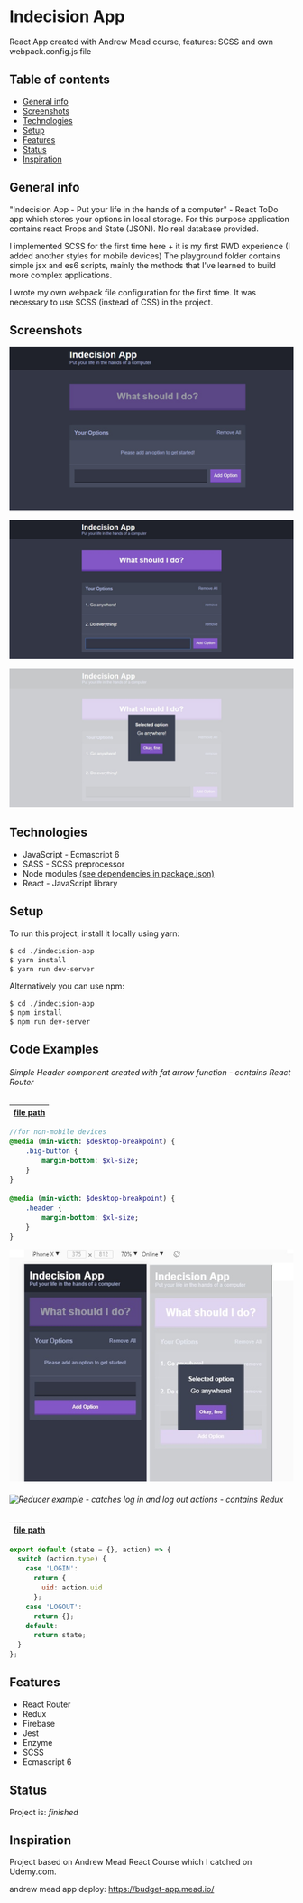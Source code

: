 # Indecision App 
React App created with Andrew Mead course, features: SCSS and own webpack.config.js file


## Table of contents
* [General info](#general-info)
* [Screenshots](#screenshots)
* [Technologies](#technologies)
* [Setup](#setup)
* [Features](#features)
* [Status](#status)
* [Inspiration](#inspiration)


## General info
"Indecision App - Put your life in the hands of a computer" - React ToDo app which stores your options in local storage. For this purpose application contains react Props and State (JSON). No real database provided.

I implemented SCSS for the first time here + it is my first RWD experience (I added another styles for mobile devices)
The playground folder contains simple jsx and es6 scripts, mainly the methods that I've learned to build more complex applications.

I wrote my own webpack file configuration for the first time. It was necessary to use SCSS (instead of CSS) in the project.


## Screenshots

![Example screenshot](https://raw.githubusercontent.com/lapinskap/lapinskap.github.io/master/assets/img/projects/proj-1/thumb.jpg)


![Example screenshot](https://raw.githubusercontent.com/lapinskap/lapinskap.github.io/master/assets/img/projects/proj-1/dog.jpg)

![Example screenshot](https://raw.githubusercontent.com/lapinskap/lapinskap.github.io/master/assets/img/projects/proj-1/wall.jpg)

## Technologies
* JavaScript - Ecmascript 6
* SASS - SCSS preprocessor
* Node modules [(see dependencies in package.json)](./package.json)
* React - JavaScript library

## Setup
To run this project, install it locally using yarn:

```
$ cd ./indecision-app
$ yarn install
$ yarn run dev-server
```
Alternatively you can use npm:

```
$ cd ./indecision-app
$ npm install
$ npm run dev-server
```

## Code Examples

###### Simple Header component created with fat arrow function - contains React Router

| [file path](./src/components/Header.js)     | 
| :---------------------------------:|

```sass
//for non-mobile devices
@media (min-width: $desktop-breakpoint) {
    .big-button {
        margin-bottom: $xl-size;
    }
}

@media (min-width: $desktop-breakpoint) {
    .header {
        margin-bottom: $xl-size;
    }
}
```

![mobile](https://raw.githubusercontent.com/lapinskap/lapinskap.github.io/master/assets/img/projects/proj-1/mobile.jpg)

###### ![Reducer](https://redux.js.org/api-reference/combinereducers) example - catches log in and log out actions - contains Redux

| [file path](./src/reducers/auth.js)     | 
| :---------------------------------:|


```javascript
export default (state = {}, action) => {
  switch (action.type) {
    case 'LOGIN':
      return {
        uid: action.uid
      };
    case 'LOGOUT':
      return {};
    default:
      return state;
  }
};
```

## Features

* React Router
* Redux
* Firebase
* Jest
* Enzyme
* SCSS
* Ecmascript 6

## Status
Project is: _finished_

## Inspiration
Project based on Andrew Mead React Course which I catched on Udemy.com.


andrew mead app deploy: https://budget-app.mead.io/
